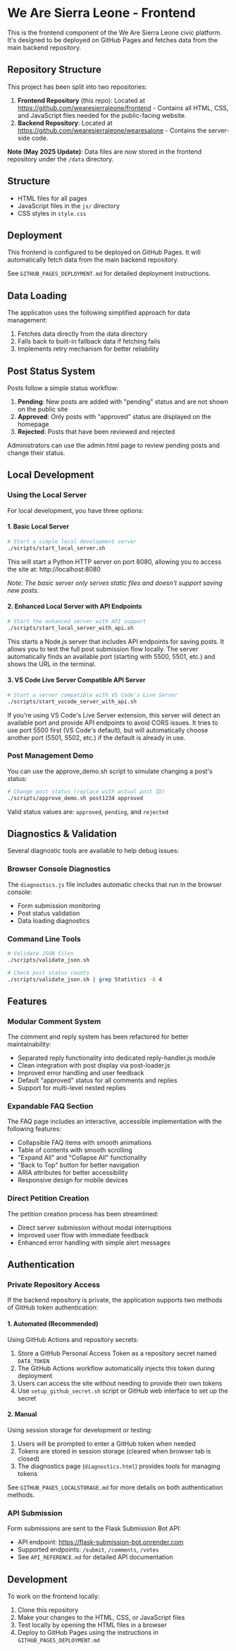 # We Are Sierra Leone - Frontend

This is the frontend component of the We Are Sierra Leone civic platform. It's designed to be deployed on GitHub Pages and fetches data from the main backend repository.

## Repository Structure

This project has been split into two repositories:
1. **Frontend Repository** (this repo): Located at https://github.com/wearesierraleone/frontend - Contains all HTML, CSS, and JavaScript files needed for the public-facing website.
2. **Backend Repository**: Located at https://github.com/wearesierraleone/wearesalone - Contains the server-side code.

**Note (May 2025 Update)**: Data files are now stored in the frontend repository under the `/data` directory.

## Structure

- HTML files for all pages
- JavaScript files in the `js/` directory
- CSS styles in `style.css`

## Deployment

This frontend is configured to be deployed on GitHub Pages. It will automatically fetch data from the main backend repository.

See `GITHUB_PAGES_DEPLOYMENT.md` for detailed deployment instructions.

## Data Loading

The application uses the following simplified approach for data management:

1. Fetches data directly from the data directory
2. Falls back to built-in fallback data if fetching fails
3. Implements retry mechanism for better reliability

## Post Status System

Posts follow a simple status workflow:

1. **Pending**: New posts are added with "pending" status and are not shown on the public site
2. **Approved**: Only posts with "approved" status are displayed on the homepage
3. **Rejected**: Posts that have been reviewed and rejected

Administrators can use the admin.html page to review pending posts and change their status.

## Local Development

### Using the Local Server

For local development, you have three options:

#### 1. Basic Local Server

```bash
# Start a simple local development server
./scripts/start_local_server.sh
```

This will start a Python HTTP server on port 8080, allowing you to access the site at:
http://localhost:8080

*Note: The basic server only serves static files and doesn't support saving new posts.*

#### 2. Enhanced Local Server with API Endpoints

```bash
# Start the enhanced server with API support
./scripts/start_local_server_with_api.sh
```

This starts a Node.js server that includes API endpoints for saving posts.
It allows you to test the full post submission flow locally.
The server automatically finds an available port (starting with 5500, 5501, etc.) and shows the URL in the terminal.

#### 3. VS Code Live Server Compatible API Server

```bash
# Start a server compatible with VS Code's Live Server
./scripts/start_vscode_server_with_api.sh
```

If you're using VS Code's Live Server extension, this server will detect an available port
and provide API endpoints to avoid CORS issues. It tries to use port 5500 first (VS Code's default),
but will automatically choose another port (5501, 5502, etc.) if the default is already in use.

### Post Management Demo

You can use the approve_demo.sh script to simulate changing a post's status:

```bash
# Change post status (replace with actual post ID)
./scripts/approve_demo.sh post1234 approved
```

Valid status values are: `approved`, `pending`, and `rejected`

## Diagnostics & Validation

Several diagnostic tools are available to help debug issues:

### Browser Console Diagnostics

The `diagnostics.js` file includes automatic checks that run in the browser console:
- Form submission monitoring
- Post status validation
- Data loading diagnostics

### Command Line Tools

```bash
# Validate JSON files
./scripts/validate_json.sh

# Check post status counts
./scripts/validate_json.sh | grep Statistics -A 4
```

## Features

### Modular Comment System
The comment and reply system has been refactored for better maintainability:
- Separated reply functionality into dedicated reply-handler.js module
- Clean integration with post display via post-loader.js
- Improved error handling and user feedback
- Default "approved" status for all comments and replies
- Support for multi-level nested replies

### Expandable FAQ Section
The FAQ page includes an interactive, accessible implementation with the following features:
- Collapsible FAQ items with smooth animations
- Table of contents with smooth scrolling
- "Expand All" and "Collapse All" functionality
- "Back to Top" button for better navigation
- ARIA attributes for better accessibility
- Responsive design for mobile devices

### Direct Petition Creation
The petition creation process has been streamlined:
- Direct server submission without modal interruptions
- Improved user flow with immediate feedback
- Enhanced error handling with simple alert messages

## Authentication

### Private Repository Access

If the backend repository is private, the application supports two methods of GitHub token authentication:

#### 1. Automated (Recommended)

Using GitHub Actions and repository secrets:

1. Store a GitHub Personal Access Token as a repository secret named `DATA_TOKEN`
2. The GitHub Actions workflow automatically injects this token during deployment
3. Users can access the site without needing to provide their own tokens
4. Use `setup_github_secret.sh` script or GitHub web interface to set up the secret

#### 2. Manual

Using session storage for development or testing:

1. Users will be prompted to enter a GitHub token when needed
2. Tokens are stored in session storage (cleared when browser tab is closed)
3. The diagnostics page (`diagnostics.html`) provides tools for managing tokens

See `GITHUB_PAGES_LOCALSTORAGE.md` for more details on both authentication methods.

### API Submission

Form submissions are sent to the Flask Submission Bot API:
- API endpoint: https://flask-submission-bot.onrender.com
- Supported endpoints: `/submit`, `/comments`, `/votes`
- See `API_REFERENCE.md` for detailed API documentation

## Development

To work on the frontend locally:

1. Clone this repository
2. Make your changes to the HTML, CSS, or JavaScript files
3. Test locally by opening the HTML files in a browser
4. Deploy to GitHub Pages using the instructions in `GITHUB_PAGES_DEPLOYMENT.md`
